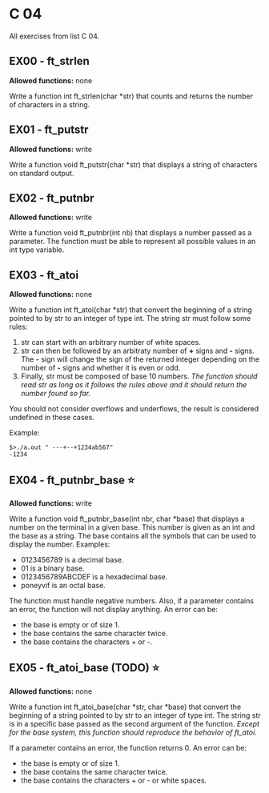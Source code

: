 # C 04
All exercises from list C 04.

## EX00 - ft_strlen
**Allowed functions:** none

Write a function int	ft_strlen(char *str) that counts and returns the number of characters in a string.

## EX01 - ft_putstr
**Allowed functions:** write

Write a function void	ft_putstr(char *str) that displays a string of characters on standard output.

## EX02 - ft_putnbr
**Allowed functions:** write

Write a function void	ft_putnbr(int nb) that displays a number passed as a parameter. The function must be able to represent all possible values ​​in an int type variable.

## EX03 - ft_atoi
**Allowed functions:** none

Write a function int	ft_atoi(char *str) that convert the beginning of a string pointed to by str to an integer of type int. The string str must follow some rules:

1. str can start with an arbitrary number of white spaces.
2. str can then be followed by an arbitraty number of **+** signs and **-** signs. The **-** sign will change the sign of the returned integer depending on the number of **-** signs and whether it is even or odd.
3. Finally, str must be composed of base 10 numbers.
*The function should read str as long as it follows the rules above and it should return the number found so far.*

You should not consider overflows and underflows, the result is considered undefined in these cases.

Example:

```
$>./a.out " ---+--+1234ab567"
-1234
```

## EX04 - ft_putnbr_base ⭐
**Allowed functions:** write

Write a function void	ft_putnbr_base(int nbr, char *base) that displays a number on the terminal in a given base. This number is given as an int and the base as a string. The base contains all the symbols that can be used to display the number. Examples:

- 0123456789 is a decimal base.
- 01 is a binary base.
- 0123456789ABCDEF is a hexadecimal base.
- poneyvif is an octal base.

The function must handle negative numbers. Also, if a parameter contains an error, the function will not display anything. An error can be:

- the base is empty or of size 1.
- the base contains the same character twice.
- the base contains the characters + or -.

## EX05 - ft_atoi_base (TODO) ⭐
**Allowed functions:** none

Write a function int	ft_atoi_base(char *str, char *base) that convert the beginning of a string pointed to by str to an integer of type int. The string str is in a specific base passed as the second argument of the function.
*Except for the base system, this function should reproduce the behavior of ft_atoi.*

If a parameter contains an error, the function returns 0. An error can be:

- the base is empty or of size 1.
- the base contains the same character twice.
- the base contains the characters + or - or white spaces.